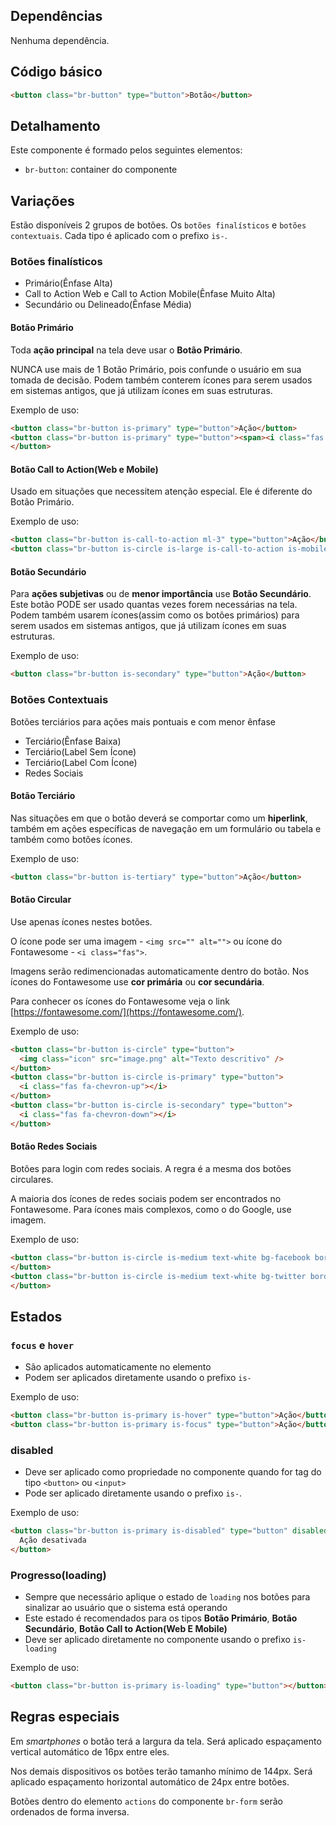 ## Dependências

Nenhuma dependência.

## Código básico

```html
<button class="br-button" type="button">Botão</button>
```

## Detalhamento

Este componente é formado pelos seguintes elementos:

- `br-button`: container do componente

## Variações

Estão disponíveis 2 grupos de botões. Os `botões finalísticos` e `botões contextuais`. Cada tipo é aplicado com o prefixo `is-`.

### Botões finalísticos

- Primário(Ênfase Alta)
- Call to Action Web e Call to Action Mobile(Ênfase Muito Alta)
- Secundário ou Delineado(Ênfase Média)


#### Botão Primário

Toda **ação principal** na tela deve usar o **Botão Primário**.

NUNCA use mais de 1 Botão Primário, pois confunde o usuário em sua tomada de decisão. Podem também conterem ícones para serem usados em sistemas antigos, que já utilizam ícones em suas estruturas.

Exemplo de uso:

```html
<button class="br-button is-primary" type="button">Ação</button>
<button class="br-button is-primary" type="button"><span><i class="fas fa-print"></i>Imprimir</span>
</button>
```

#### Botão Call to Action(Web e Mobile)

Usado em situações que necessitem atenção especial. Ele é diferente do Botão Primário.

Exemplo de uso:

```html
<button class="br-button is-call-to-action ml-3" type="button">Ação</button>
<button class="br-button is-circle is-large is-call-to-action is-mobile" type="button"><i class="fas fa-plus"> </i>
```

#### Botão Secundário

Para **ações subjetivas** ou de **menor importância** use **Botão Secundário**. Este botão PODE ser usado quantas vezes forem necessárias na tela. Podem também usarem ícones(assim como os botões primários) para serem usados em sistemas antigos, que já utilizam ícones em suas estruturas.

Exemplo de uso:

```html
<button class="br-button is-secondary" type="button">Ação</button>
```


### Botões Contextuais
Botões terciários para ações mais pontuais e com menor ênfase

- Terciário(Ênfase Baixa)
- Terciário(Label Sem Ícone)
- Terciário(Label Com Ícone)
- Redes Sociais


#### Botão Terciário

Nas situações em que o botão deverá se comportar como um **hiperlink**, também em ações específicas de navegação em um formulário ou tabela e também como botões ícones.

Exemplo de uso:

```html
<button class="br-button is-tertiary" type="button">Ação</button>
```


#### Botão Circular

Use apenas ícones nestes botões.

O ícone pode ser uma imagem - `<img src="" alt="">` ou ícone do Fontawesome - `<i class="fas">`.

Imagens serão redimencionadas automaticamente dentro do botão. Nos ícones do Fontawesome use **cor primária** ou **cor secundária**.

Para conhecer os ícones do Fontawesome veja o link [https://fontawesome.com/](https://fontawesome.com/).

Exemplo de uso:

```html
<button class="br-button is-circle" type="button">
  <img class="icon" src="image.png" alt="Texto descritivo" />
</button>
<button class="br-button is-circle is-primary" type="button">
  <i class="fas fa-chevron-up"></i>
</button>
<button class="br-button is-circle is-secondary" type="button">
  <i class="fas fa-chevron-down"></i>
</button>
```

#### Botão Redes Sociais

Botões para login com redes sociais. A regra é a mesma dos botões circulares.

A maioria dos ícones de redes sociais podem ser encontrados no Fontawesome. Para ícones mais complexos, como o do Google, use imagem.

Exemplo de uso:

```html
<button class="br-button is-circle is-medium text-white bg-facebook border-facebook" type="button"><i class="fab fa-facebook-f"></i>
</button>
<button class="br-button is-circle is-medium text-white bg-twitter border-twitter" type="button"><i class="fab fa-twitter"></i>
</button>
```


## Estados

### `focus` e `hover`

- São aplicados automaticamente no elemento
- Podem ser aplicados diretamente usando o prefixo `is-`

Exemplo de uso:

```html
<button class="br-button is-primary is-hover" type="button">Ação</button>
<button class="br-button is-primary is-focus" type="button">Ação</button>
```

### disabled

- Deve ser aplicado como propriedade no componente quando for tag do tipo `<button>` ou `<input>`
- Pode ser aplicado diretamente usando o prefixo `is-`.

Exemplo de uso:

```html
<button class="br-button is-primary is-disabled" type="button" disabled>
  Ação desativada
</button>
```

### Progresso(loading)

- Sempre que necessário aplique o estado de `loading` nos botões para sinalizar ao usuário que o sistema está operando
- Este estado é recomendados para os tipos **Botão Primário**, **Botão Secundário**, **Botão Call to Action(Web E Mobile)**
- Deve ser aplicado diretamente no componente usando o prefixo `is-loading`

Exemplo de uso:

```html
<button class="br-button is-primary is-loading" type="button"></button>
```

## Regras especiais

Em _smartphones_ o botão terá a largura da tela. Será aplicado espaçamento vertical automático de 16px entre eles.

Nos demais dispositivos os botões terão tamanho mínimo de 144px. Será aplicado espaçamento horizontal automático de 24px entre botões.

Botões dentro do elemento `actions` do componente `br-form` serão ordenados de forma inversa.

